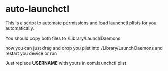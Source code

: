 auto-launchctl
==============

This is a script to automate permissions and load launchctl plists for you automatically.

You should copy both files to /Library/LaunchDaemons

now you can just drag and drop you plist into /Library/LaunchDaemons and restart you device or run 

Just replace __USERNAME__ with yours in com.launchctl.plist
